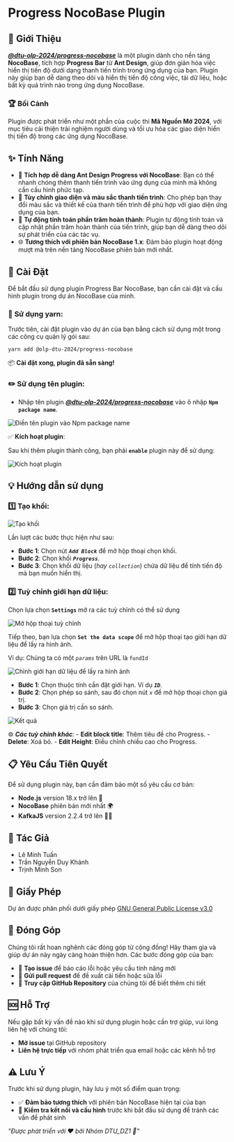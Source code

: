 # Progress NocoBase Plugin

## 🌟 Giới Thiệu
_**[@dtu-olp-2024/progress-nocobase](https://www.npmjs.com/package/@dtu-olp-2024/progress-nocobase)**_ là một plugin dành cho nền tảng **NocoBase**, tích hợp **Progress Bar** từ **Ant Design**, giúp đơn giản hóa việc hiển thị tiến độ dưới dạng thanh tiến trình trong ứng dụng của bạn. Plugin này giúp bạn dễ dàng theo dõi và hiển thị tiến độ công việc, tải dữ liệu, hoặc bất kỳ quá trình nào trong ứng dụng NocoBase.

### 🏆 Bối Cảnh
Plugin được phát triển như một phần của cuộc thi **Mã Nguồn Mở 2024**, với mục tiêu cải thiện trải nghiệm người dùng và tối ưu hóa các giao diện hiển thị tiến độ trong các ứng dụng NocoBase.

## ✨ Tính Năng
- 🔗 **Tích hợp dễ dàng Ant Design Progress với NocoBase**: Bạn có thể nhanh chóng thêm thanh tiến trình vào ứng dụng của mình mà không cần cấu hình phức tạp.
- 🎨 **Tùy chỉnh giao diện và màu sắc thanh tiến trình**: Cho phép bạn thay đổi màu sắc và thiết kế của thanh tiến trình để phù hợp với giao diện ứng dụng của bạn.
- 🧮 **Tự động tính toán phần trăm hoàn thành**: Plugin tự động tính toán và cập nhật phần trăm hoàn thành của tiến trình, giúp bạn dễ dàng theo dõi sự phát triển của các tác vụ.
- 🌐 **Tương thích với phiên bản NocoBase 1.x**: Đảm bảo plugin hoạt động mượt mà trên nền tảng NocoBase phiên bản mới nhất.

## 🚀 Cài Đặt
Để bắt đầu sử dụng plugin Progress Bar NocoBase, bạn cần cài đặt và cấu hình plugin trong dự án NocoBase của mình.

### 🔧 **Sử dụng yarn:**
Trước tiên, cài đặt plugin vào dự án của bạn bằng cách sử dụng một trong các công cụ quản lý gói sau:

```
yarn add @olp-dtu-2024/progress-nocobase
```
📦 **Cài đặt xong, plugin đã sẵn sàng!**

### ✏️ **Sử dụng tên plugin:**
  - Nhập tên plugin _**[@dtu-olp-2024/progress-nocobase](https://www.npmjs.com/package/@dtu-olp-2024/progress-nocobase)**_ vào ô nhập **`Npm package name`**.

![Điền tên plugin vào Npm package name](image-16.png)

  ✅ **Kích hoạt plugin**:

Sau khi thêm plugin thành công, bạn phải **`enable`** plugin này để sử dụng:

![Kích hoạt plugin](image-17.png)
## 💡 **Hướng dẫn sử dụng**
### 1️⃣ **Tạo khối:**

![Tạo khối](image-18.png)

Lần lượt các bước thực hiện như sau: 
  - **Bước 1**: Chọn nút **_`Add Block`_** để mở hộp thoại chọn khối.
  - **Bước 2**: Chọn khối **_`Progress`_**.
  - **Bước 3**: Chọn khối dữ liệu (_hay `collection`_) chứa dữ liệu để tính tiến độ mà bạn muốn hiển thị.


### 2️⃣ **Tuỳ chỉnh giới hạn dữ liệu:**

Chọn lựa chọn **`Settings`** mở ra các tuỳ chỉnh có thể sử dụng

![Mở hộp thoại tuỳ chỉnh](image-19.png)

Tiếp theo, bạn lựa chọn **`Set the data scope`** để mở hộp thoại tạo giới hạn dữ liệu để lấy ra hình ảnh.

Ví dụ: Chúng ta có một _`params`_ trên URL là `fundId`

![Chỉnh giới hạn dữ liệu để lấy ra hình ảnh](image-20.png)

  - **Bước 1**: Chọn thuộc tính cần đặt giới hạn. Ví dụ **_`ID`_**.
  - **Bước 2**: Chọn phép so sánh, sau đó chọn nút _`x`_ để mở hộp thoại chọn giá trị.
  - **Bước 3**: Chọn giá trị cần so sánh.

![Kết quả](image-21.png)

  ⚙️ _**Các tuỳ chỉnh khác**:_
    -  **Edit block title**: Thêm tiêu đề cho Progress.
    -  **Delete**: Xoá bỏ.
    -  **Edit Height**: Điều chỉnh chiều cao cho Progress.

## 📋 Yêu Cầu Tiên Quyết
Để sử dụng plugin này, bạn cần đảm bảo một số yêu cầu cơ bản:
- **Node.js** version 18.x trở lên 🚀
- **NocoBase** phiên bản mới nhất 🌍
- **KafkaJS** version 2.2.4 trở lên 🧑‍💻
## 👥 Tác Giả
- Lê Minh Tuấn
- Trần Nguyễn Duy Khánh
- Trịnh Minh Son

## 📄 Giấy Phép
Dự án được phân phối dưới giấy phép [GNU General Public License v3.0 ](https://github.com/olp-dtu-2024/DTU-GreenHope/blob/main/LICENCE)
## 🤝 Đóng Góp
Chúng tôi rất hoan nghênh các đóng góp từ cộng đồng! Hãy tham gia và giúp dự án này ngày càng hoàn thiện hơn. Các bước đóng góp của bạn:

- 📝 **Tạo issue** để báo cáo lỗi hoặc yêu cầu tính năng mới
- 🔄 **Gửi pull request** để đề xuất cải tiến hoặc sửa lỗi
- 📂 **Truy cập GitHub Repository** của chúng tôi để biết thêm chi tiết

## 🆘 Hỗ Trợ
Nếu gặp bất kỳ vấn đề nào khi sử dụng plugin hoặc cần trợ giúp, vui lòng liên hệ với chúng tôi:

- **Mở issue** tại GitHub repository
- **Liên hệ trực tiếp** với nhóm phát triển qua email hoặc các kênh hỗ trợ

## ⚠️ Lưu Ý
Trước khi sử dụng plugin, hãy lưu ý một số điểm quan trọng:

- ✅ **Đảm bảo tương thích** với phiên bản NocoBase hiện tại của bạn
- 🔧 **Kiểm tra kết nối và cấu hình** trước khi bắt đầu sử dụng để tránh các vấn đề phát sinh



*"Được phát triển với ❤️ bởi Nhóm DTU_DZ1 🌟"*
